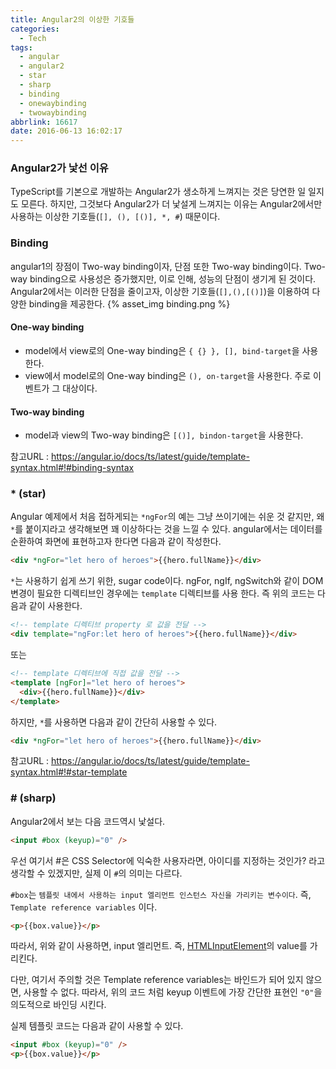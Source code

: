 ```yaml
---
title: Angular2의 이상한 기호들
categories:
  - Tech
tags:
  - angular
  - angular2
  - star
  - sharp
  - binding
  - onewaybinding
  - twowaybinding
abbrlink: 16617
date: 2016-06-13 16:02:17
---
```


### Angular2가 낯선 이유

TypeScript를 기본으로 개발하는 Angular2가 생소하게 느껴지는 것은 당연한 일 일지도 모른다. 하지만, 그것보다 Angular2가 더 낯설게 느껴지는 이유는 Angular2에서만 사용하는 이상한 기호들(`[], (), [()], *, #`) 때문이다.

### Binding

angular1의 장점이 Two-way binding이자, 단점 또한 Two-way binding이다. Two-way binding으로 사용성은 증가했지만, 이로 인해, 성능의 단점이 생기게 된 것이다.
Angular2에서는 이러한 단점을 줄이고자, 이상한 기호들(`[],(),[()]`)을 이용하여 다양한 binding을 제공한다.
{% asset_img binding.png %}

#### One-way binding

- model에서 view로의 One-way binding은 `{ {} }, [], bind-target`을 사용한다.
- view에서 model로의 One-way binding은 `(), on-target`을 사용한다. 주로 이벤트가 그 대상이다.

#### Two-way binding

- model과 view의 Two-way binding은 `[()], bindon-target`을 사용한다.

참고URL : https://angular.io/docs/ts/latest/guide/template-syntax.html#!#binding-syntax

### \* (star)

Angular 예제에서 처음 접하게되는 `*ngFor`의 예는 그냥 쓰이기에는 쉬운 것 같지만, 왜 `*`를 붙이지라고 생각해보면 꽤 이상하다는 것을 느낄 수 있다.
angular에서는 데이터를 순환하여 화면에 표현하고자 한다면 다음과 같이 작성한다.

```html
<div *ngFor="let hero of heroes">{{hero.fullName}}</div>
```

`*`는 사용하기 쉽게 쓰기 위한, sugar code이다. ngFor, ngIf, ngSwitch와 같이 DOM 변경이 필요한 디렉티브인 경우에는 `template` 디렉티브를 사용 한다. 즉 위의 코드는 다음과 같이 사용한다.

```html
<!-- template 디렉티브 property 로 값을 전달 -->
<div template="ngFor:let hero of heroes">{{hero.fullName}}</div>
```

또는

```html
<!-- template 디렉티브에 직접 값을 전달 -->
<template [ngFor]="let hero of heroes">
  <div>{{hero.fullName}}</div>
</template>
```

하지만, `*`를 사용하면 다음과 같이 간단히 사용할 수 있다.

```html
<div *ngFor="let hero of heroes">{{hero.fullName}}</div>
```

참고URL : https://angular.io/docs/ts/latest/guide/template-syntax.html#!#star-template

### # (sharp)

Angular2에서 보는 다음 코드역시 낯설다.

```html
<input #box (keyup)="0" />
```

우선 여기서 #은 CSS Selector에 익숙한 사용자라면, 아이디를 지정하는 것인가? 라고 생각할 수 있겠지만, 실제 이 `#`의 의미는 다르다.

`#box`는 `템플릿 내에서 사용하는 input 엘리먼트 인스턴스 자신을 가리키는 변수이다`. 즉, `Template reference variables` 이다.

```html
<p>{{box.value}}</p>
```

따라서, 위와 같이 사용하면, input 엘리먼트. 즉, [HTMLInputElement](https://developer.mozilla.org/en-US/docs/Web/API/HTMLInputElement)의 value를 가리킨다.

다만, 여기서 주의할 것은 Template reference variables는 바인드가 되어 있지 않으면, 사용할 수 없다.
따라서, 위의 코드 처럼 keyup 이벤트에 가장 간단한 표현인 `"0"`을 의도적으로 바인딩 시킨다.

실제 템플릿 코드는 다음과 같이 사용할 수 있다.

```html
<input #box (keyup)="0" />
<p>{{box.value}}</p>
```
